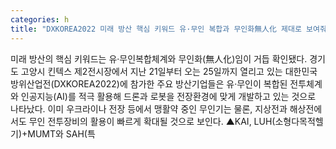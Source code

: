 ```yaml
---
categories: h
title: "DXKOREA2022 미래 방산 핵심 키워드 유·무인 복합과 무인화無人化 제대로 보여줘"
---
```

미래 방산의 핵심 키워드는 유·무인복합체계와 무인화(無人化)임이 거듭 확인됐다. 경기도 고양시 킨텍스 제2전시장에서 지난 21일부터 오는 25일까지 열리고 있는 대한민국방위산업전(DXKOREA2022)에 참가한 주요 방산기업들은 유·무인이 복합된 전투체계와 인공지능(AI)를 적극 활용해 드론과 로봇을 전장환경에 맞게 개발하고 있는 것으로 나타났다. 이미 우크라이나 전장 등에서 맹활약 중인 무인기는 물론, 지상전과 해상전에서도 무인 전투장비의 활용이 빠르게 확대될 것으로 보인다. ▲KAI, LUH(소형다목적헬기)+MUMT와 SAH(특